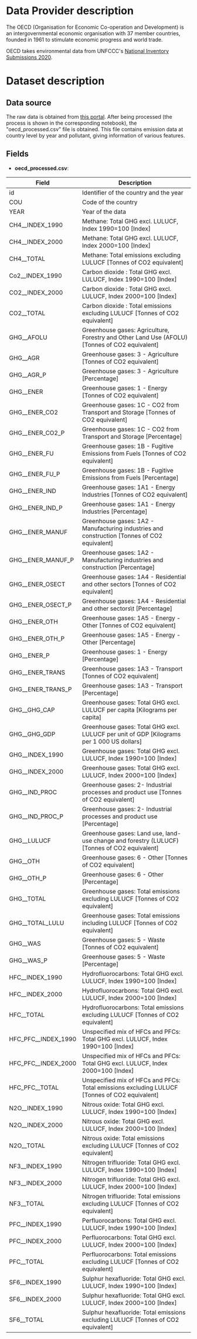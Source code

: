 
# Data Provider description

The OECD (Organisation for Economic Co-operation and Development) is an intergovernmental economic organisation with 37 member countries, founded in 1961 to stimulate economic progress and world trade.

OECD takes environmental data from UNFCCC's [National Inventory Submissions 2020](https://unfccc.int/process-and-meetings/transparency-and-reporting/greenhouse-gas-data/information-on-data-sources).

# Dataset description

## Data source

The raw data is obtained from [this portal](https://stats.oecd.org/Index.aspx?DataSetCode=AIR_GHG).
After being processed (the process is shown in the corresponding notebook), the "oecd_processed.csv" file is obtained. This file contains emission data at country level by year and pollutant, giving information of various features.

## Fields

- **oecd_processed.csv**:

| Field | Description |
| ---- | ------------------- |
| id | Identifier of the country and the year |
| COU | Code of the country |
| YEAR | Year of the data |
| CH4__INDEX_1990 | Methane: Total GHG excl. LULUCF, Index 1990=100 	[Index] |
| CH4__INDEX_2000 | Methane: Total GHG excl. LULUCF, Index 2000=100 	[Index] |
| CH4__TOTAL | Methane: Total emissions excluding LULUCF 	[Tonnes of CO2 equivalent] |
| Co2__INDEX_1990 | Carbon dioxide 	: Total GHG excl. LULUCF, Index 1990=100 	[Index] |
| CO2__INDEX_2000 | Carbon dioxide 	: Total GHG excl. LULUCF, Index 2000=100 	[Index] |
| CO2__TOTAL | Carbon dioxide 	: Total emissions excluding LULUCF 	[Tonnes of CO2 equivalent] |
| GHG__AFOLU | Greenhouse gases: Agriculture, Forestry and Other Land Use (AFOLU) 	[Tonnes of CO2 equivalent] |
| GHG__AGR | Greenhouse gases: 3 - Agriculture 	[Tonnes of CO2 equivalent] |
| GHG__AGR_P | Greenhouse gases: 3 - Agriculture 	[Percentage] |
| GHG__ENER | Greenhouse gases: 1 - Energy 	[Tonnes of CO2 equivalent] |
| GHG__ENER_CO2 | Greenhouse gases: 1C - CO2 from Transport and Storage 	[Tonnes of CO2 equivalent] |
| GHG__ENER_CO2_P | Greenhouse gases: 1C - CO2 from Transport and Storage 	[Percentage] |
| GHG__ENER_FU | Greenhouse gases: 1B - Fugitive Emissions from Fuels 	[Tonnes of CO2 equivalent] |
| GHG__ENER_FU_P | Greenhouse gases: 1B - Fugitive Emissions from Fuels 	[Percentage] |
| GHG__ENER_IND | Greenhouse gases: 1A1 - Energy Industries 	[Tonnes of CO2 equivalent] |
| GHG__ENER_IND_P | Greenhouse gases:  1A1 - Energy Industries 	[Percentage]|
| GHG__ENER_MANUF | Greenhouse gases: 1A2 - Manufacturing industries and construction 	[Tonnes of CO2 equivalent] |
| GHG__ENER_MANUF_P | Greenhouse gases: 1A2 - Manufacturing industries and construction 	[Percentage] |
| GHG__ENER_OSECT | Greenhouse gases: 1A4 - Residential and other sectors 	[Tonnes of CO2 equivalent] |
| GHG__ENER_OSECT_P | Greenhouse gases: 1A4 - Residential and other sectors\t 	[Percentage] |
| GHG__ENER_OTH | Greenhouse gases: 1A5 - Energy - Other 	[Tonnes of CO2 equivalent] |
| GHG__ENER_OTH_P | Greenhouse gases: 1A5 - Energy - Other 	[Percentage] |
| GHG__ENER_P | Greenhouse gases: 1 - Energy [Percentage]|
| GHG__ENER_TRANS | Greenhouse gases: 1A3 - Transport 	[Tonnes of CO2 equivalent] |
| GHG__ENER_TRANS_P | Greenhouse gases: 1A3 - Transport 	[Percentage] |
| GHG__GHG_CAP | Greenhouse gases: Total GHG excl. LULUCF per capita 	[Kilograms per capita] |
| GHG__GHG_GDP | Greenhouse gases: Total GHG excl. LULUCF per unit of GDP 	[Kilograms per 1 000 US dollars] |
| GHG__INDEX_1990 | Greenhouse gases: Total GHG excl. LULUCF, Index 1990=100 	[Index] |
| GHG__INDEX_2000 | Greenhouse gases: Total GHG excl. LULUCF, Index 2000=100 	[Index] |
| GHG__IND_PROC | Greenhouse gases: 2- Industrial processes and product use 	[Tonnes of CO2 equivalent] |
| GHG__IND_PROC_P | Greenhouse gases: 2- Industrial processes and product use 	[Percentage] |
| GHG__LULUCF | Greenhouse gases: Land use, land-use change and forestry (LULUCF) 	[Tonnes of CO2 equivalent] |
| GHG__OTH | Greenhouse gases: 6 - Other 	[Tonnes of CO2 equivalent] |
| GHG__OTH_P | Greenhouse gases: 6 - Other 	[Percentage] |
| GHG__TOTAL | Greenhouse gases: Total emissions excluding LULUCF 	[Tonnes of CO2 equivalent] |
| GHG__TOTAL_LULU | Greenhouse gases: Total emissions including LULUCF 	[Tonnes of CO2 equivalent] |
| GHG__WAS | Greenhouse gases: 5 - Waste 	[Tonnes of CO2 equivalent] |
| GHG__WAS_P | Greenhouse gases: 5 - Waste 	[Percentage] |
| HFC__INDEX_1990 | Hydrofluorocarbons: Total GHG excl. LULUCF, Index 1990=100 	[Index] |
| HFC__INDEX_2000 | Hydrofluorocarbons: Total GHG excl. LULUCF, Index 2000=100 	[Index] |
| HFC__TOTAL | Hydrofluorocarbons: Total emissions excluding LULUCF 	[Tonnes of CO2 equivalent] |
| HFC_PFC__INDEX_1990 | Unspecified mix of HFCs and PFCs: Total GHG excl. LULUCF, Index 1990=100 	[Index] |
| HFC_PFC__INDEX_2000 | Unspecified mix of HFCs and PFCs: Total GHG excl. LULUCF, Index 2000=100 	[Index] |
| HFC_PFC__TOTAL | Unspecified mix of HFCs and PFCs: Total emissions excluding LULUCF 	[Tonnes of CO2 equivalent] |
| N2O__INDEX_1990 | Nitrous oxide: Total GHG excl. LULUCF, Index 1990=100 	[Index] |
| N2O__INDEX_2000 | Nitrous oxide: Total GHG excl. LULUCF, Index 2000=100 	[Index] |
| N2O__TOTAL | Nitrous oxide: Total emissions excluding LULUCF 	[Tonnes of CO2 equivalent] |
| NF3__INDEX_1990 | Nitrogen trifluoride: Total GHG excl. LULUCF, Index 1990=100 	[Index] |
| NF3__INDEX_2000 | Nitrogen trifluoride: Total GHG excl. LULUCF, Index 2000=100 	[Index] |
| NF3__TOTAL | Nitrogen trifluoride: Total emissions excluding LULUCF 	[Tonnes of CO2 equivalent] |
| PFC__INDEX_1990 | Perfluorocarbons: Total GHG excl. LULUCF, Index 1990=100 	[Index] |
| PFC__INDEX_2000 | Perfluorocarbons: Total GHG excl. LULUCF, Index 2000=100 	[Index] |
| PFC__TOTAL | Perfluorocarbons: Total emissions excluding LULUCF 	[Tonnes of CO2 equivalent] |
| SF6__INDEX_1990 | Sulphur hexafluoride: Total GHG excl. LULUCF, Index 1990=100 	[Index] |
| SF6__INDEX_2000 | Sulphur hexafluoride: Total GHG excl. LULUCF, Index 2000=100 	[Index] |
| SF6__TOTAL | Sulphur hexafluoride: Total emissions excluding LULUCF 	[Tonnes of CO2 equivalent] |